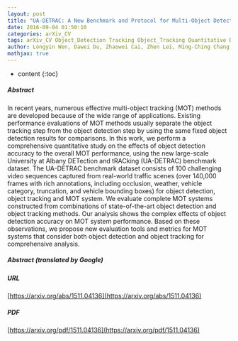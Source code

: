 ```yaml
---
layout: post
title: "UA-DETRAC: A New Benchmark and Protocol for Multi-Object Detection and Tracking"
date: 2016-09-04 01:50:10
categories: arXiv_CV
tags: arXiv_CV Object_Detection Tracking Object_Tracking Quantitative Detection
author: Longyin Wen, Dawei Du, Zhaowei Cai, Zhen Lei, Ming-Ching Chang, Honggang Qi, Jongwoo Lim, Ming-Hsuan Yang, Siwei Lyu
mathjax: true
---
```


* content
{:toc}

##### Abstract
In recent years, numerous effective multi-object tracking (MOT) methods are developed because of the wide range of applications. Existing performance evaluations of MOT methods usually separate the object tracking step from the object detection step by using the same fixed object detection results for comparisons. In this work, we perform a comprehensive quantitative study on the effects of object detection accuracy to the overall MOT performance, using the new large-scale University at Albany DETection and tRACking (UA-DETRAC) benchmark dataset. The UA-DETRAC benchmark dataset consists of 100 challenging video sequences captured from real-world traffic scenes (over 140,000 frames with rich annotations, including occlusion, weather, vehicle category, truncation, and vehicle bounding boxes) for object detection, object tracking and MOT system. We evaluate complete MOT systems constructed from combinations of state-of-the-art object detection and object tracking methods. Our analysis shows the complex effects of object detection accuracy on MOT system performance. Based on these observations, we propose new evaluation tools and metrics for MOT systems that consider both object detection and object tracking for comprehensive analysis.

##### Abstract (translated by Google)


##### URL
[https://arxiv.org/abs/1511.04136](https://arxiv.org/abs/1511.04136)

##### PDF
[https://arxiv.org/pdf/1511.04136](https://arxiv.org/pdf/1511.04136)

